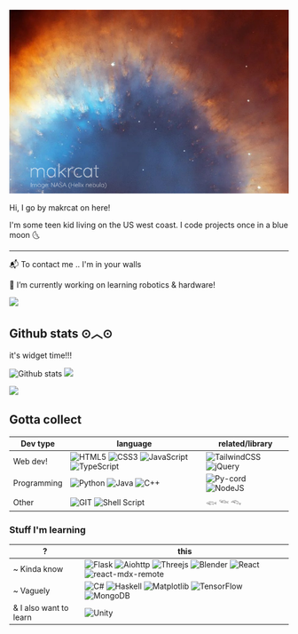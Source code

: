 ![space](banner.png)

Hi, I go by makrcat on here!

I'm some teen kid living on the US west coast. I code projects once in a blue moon 🌜

---

📬 To contact me .. I'm in your walls

🔭 I’m currently working on learning robotics & hardware!

![](https://img.shields.io/badge/Discord-dycatastrophe-%23f3edff?style=for-the-badge)

<!--
[![ReadMe Card](https://github-readme-stats.vercel.app/api/pin/?username=makrcat&repo=balls)](https://github.com/makrcat/balls)
-->


## Github stats ⊙︿⊙ 

it's widget time!!!

![Github stats](https://github-readme-stats.vercel.app/api?username=makrcat) <img src="https://github-readme-stats.vercel.app/api/top-langs?username=makrcat&show_icons=true&locale=en&layout=compact&theme=chartreuse-light" />

[<img src="https://github-profile-trophy.vercel.app/?username=makrcat&theme=light" />](https://github-profile-trophy.vercel.app/?username=makrcat&theme=light)

## Gotta collect

| Dev type       | language           | related/library       |
|----------------|------------------|-----------------------|
| Web dev!       | ![HTML5](https://img.shields.io/badge/html5-%23E34F26.svg?style=for-the-badge&logo=html5&logoColor=white) ![CSS3](https://img.shields.io/badge/css3-%231572B6.svg?style=for-the-badge&logo=css3&logoColor=white) ![JavaScript](https://img.shields.io/badge/javascript-%23323330.svg?style=for-the-badge&logo=javascript&logoColor=%23F7DF1E) ![TypeScript](https://img.shields.io/badge/typescript-%23007ACC.svg?style=for-the-badge&logo=typescript&logoColor=white) | ![TailwindCSS](https://img.shields.io/badge/tailwindcss-%2338B2AC.svg?style=for-the-badge&logo=tailwind-css&logoColor=white) ![jQuery](https://img.shields.io/badge/jquery-%230769AD.svg?style=for-the-badge&logo=jquery&logoColor=white)  |
| Programming     | ![Python](https://img.shields.io/badge/python-3670A0?style=for-the-badge&logo=python&logoColor=ffdd54) ![Java](https://img.shields.io/badge/java-%23ED8B00.svg?style=for-the-badge&logo=openjdk&logoColor=white) ![C++](https://img.shields.io/badge/c++-%2300599C.svg?style=for-the-badge&logo=c%2B%2B&logoColor=white) | ![Py-cord](https://img.shields.io/badge/Py--cord-%235865F2.svg?style=for-the-badge&logo=discord&logoColor=white) ![NodeJS](https://img.shields.io/badge/node.js-6DA55F?style=for-the-badge&logo=node.js&logoColor=white) |
| Other | ![GIT](https://img.shields.io/badge/GIT-E44C30?style=for-the-badge&logo=git&logoColor=white) ![Shell Script](https://img.shields.io/badge/shell_script-%23121011.svg?style=for-the-badge&logo=gnu-bash&logoColor=white) | 𓆟 𓆝 𓆞| 


### Stuff I'm learning  

| ?             | this |
|----------------|----------|
| ~ Kinda know |  ![Flask](https://img.shields.io/badge/Flask-000000?style=for-the-badge&logo=flask&logoColor=white) ![Aiohttp](https://img.shields.io/badge/aiohttp-%232C5bb4.svg?style=for-the-badge&logo=aiohttp&logoColor=white) ![Threejs](https://img.shields.io/badge/threejs-black?style=for-the-badge&logo=three.js&logoColor=white) ![Blender](https://img.shields.io/badge/blender-%23F5792A.svg?style=for-the-badge&logo=blender&logoColor=white) ![React](https://img.shields.io/badge/react-%2320232a.svg?style=for-the-badge&logo=react&logoColor=%2361DAFB) ![react-mdx-remote](https://img.shields.io/badge/react--mdx--remote-%2320232a.svg?style=for-the-badge&logo=markdown&logoColor=white) | 
| ~ Vaguely | ![C#](https://img.shields.io/badge/c%23-%23239120.svg?style=for-the-badge&logo=csharp&logoColor=white) ![Haskell](https://img.shields.io/badge/Haskell-5e5086?style=for-the-badge&logo=haskell&logoColor=white) ![Matplotlib](https://img.shields.io/badge/Matplotlib-%23ffffff.svg?style=for-the-badge&logo=Matplotlib&logoColor=black) ![TensorFlow](https://img.shields.io/badge/TensorFlow-%23FF6F00.svg?style=for-the-badge&logo=TensorFlow&logoColor=white) ![MongoDB](https://img.shields.io/badge/MongoDB-%234ea94b.svg?style=for-the-badge&logo=mongodb&logoColor=white) |
| & I also want to learn |  ![Unity](https://img.shields.io/badge/unity-%23000000.svg?style=for-the-badge&logo=unity&logoColor=white)  |

